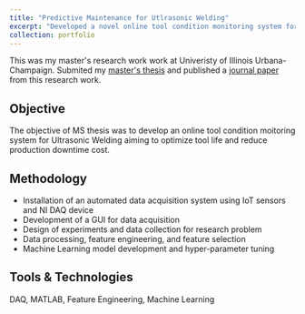 ```yaml
---
title: "Predictive Maintenance for Utlrasonic Welding"
excerpt: "Developed a novel online tool condition monitoring system for ultrasonic welding via sensor fusion and machine learning"
collection: portfolio
---
```


This was my master's research work work at Univeristy of Illinois Urbana-Champaign. 
Submited my [master's thesis](https://www.ideals.illinois.edu/handle/2142/108054) and published a [journal paper](https://www.sciencedirect.com/science/article/abs/pii/S1526612520308860?dgcid=coauthor) from this research work.

## Objective
The objective of MS thesis was to develop an online tool condition moitoring system for Ultrasonic Welding aiming to optimize tool life and reduce production downtime cost. 

## Methodology
* Installation of an automated data acquisition system using IoT sensors and NI DAQ device
* Development of a GUI for data acquisition 
* Design of experiments and data collection for research problem
* Data processing, feature engineering, and feature selection
* Machine Learning model development and hyper-parameter tuning

## Tools & Technologies
DAQ, MATLAB, Feature Engineering, Machine Learning
